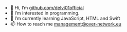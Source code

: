 - 👋 Hi, I’m [github.com/delvi01official](@delvi01official)
- 👀 I’m interested in programming.
- 🌱 I’m currently learning JavaScript, HTML and Swift
- 📫 How to reach me management@over-network.eu
<!---
delvi01official/delvi01official is a ✨ special ✨ repository because its `README.md` (this file) appears on your GitHub profile.
You can click the Preview link to take a look at your changes.
--->
